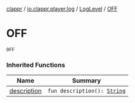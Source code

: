 [clappr](../../index.md) / [io.clappr.player.log](../index.md) / [LogLevel](index.md) / [OFF](.)

# OFF

`OFF`

### Inherited Functions

| Name | Summary |
|---|---|
| [description](description.md) | `fun description(): `[`String`](https://kotlinlang.org/api/latest/jvm/stdlib/kotlin/-string/index.html) |

